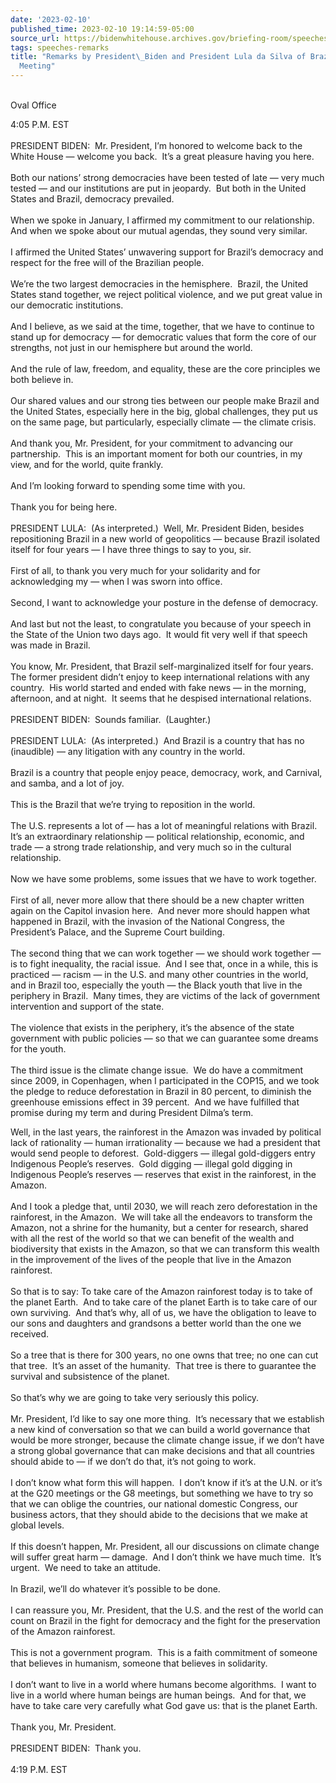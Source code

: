 ```yaml
---
date: '2023-02-10'
published_time: 2023-02-10 19:14:59-05:00
source_url: https://bidenwhitehouse.archives.gov/briefing-room/speeches-remarks/2023/02/10/remarks-by-president-biden-and-president-lula-da-silva-of-brazil-before-bilateral-meeting/
tags: speeches-remarks
title: "Remarks by President\_Biden and President Lula da Silva of Brazil Before Bilateral\_\
  Meeting"
---
```

 
   
Oval Office

4:05 P.M. EST  
   
PRESIDENT BIDEN:  Mr. President, I’m honored to welcome back to the
White House — welcome you back.  It’s a great pleasure having you
here.  
   
Both our nations’ strong democracies have been tested of late — very
much tested — and our institutions are put in jeopardy.  But both in the
United States and Brazil, democracy prevailed.  
   
When we spoke in January, I affirmed my commitment to our relationship. 
And when we spoke about our mutual agendas, they sound very similar.  
   
I affirmed the United States’ unwavering support for Brazil’s democracy
and respect for the free will of the Brazilian people.  
   
We’re the two largest democracies in the hemisphere.  Brazil, the United
States stand together, we reject political violence, and we put great
value in our democratic institutions.  
   
And I believe, as we said at the time, together, that we have to
continue to stand up for democracy — for democratic values that form the
core of our strengths, not just in our hemisphere but around the
world.  
   
And the rule of law, freedom, and equality, these are the core
principles we both believe in.  
   
Our shared values and our strong ties between our people make Brazil and
the United States, especially here in the big, global challenges, they
put us on the same page, but particularly, especially climate — the
climate crisis.  
   
And thank you, Mr. President, for your commitment to advancing our
partnership.  This is an important moment for both our countries, in my
view, and for the world, quite frankly.  
   
And I’m looking forward to spending some time with you.  
   
Thank you for being here.  
   
PRESIDENT LULA:  (As interpreted.)  Well, Mr. President Biden, besides
repositioning Brazil in a new world of geopolitics — because Brazil
isolated itself for four years — I have three things to say to you,
sir.  
   
First of all, to thank you very much for your solidarity and for
acknowledging my — when I was sworn into office.  
   
Second, I want to acknowledge your posture in the defense of
democracy.  
   
And last but not the least, to congratulate you because of your speech
in the State of the Union two days ago.  It would fit very well if that
speech was made in Brazil.  
   
You know, Mr. President, that Brazil self-marginalized itself for four
years.  The former president didn’t enjoy to keep international
relations with any country.  His world started and ended with fake news
— in the morning, afternoon, and at night.  It seems that he despised
international relations.  
   
PRESIDENT BIDEN:  Sounds familiar.  (Laughter.)  
   
PRESIDENT LULA:  (As interpreted.)  And Brazil is a country that has no
(inaudible) — any litigation with any country in the world.  
   
Brazil is a country that people enjoy peace, democracy, work, and
Carnival, and samba, and a lot of joy.  
   
This is the Brazil that we’re trying to reposition in the world.  
   
The U.S. represents a lot of — has a lot of meaningful relations with
Brazil.  It’s an extraordinary relationship — political relationship,
economic, and trade — a strong trade relationship, and very much so in
the cultural relationship.  
   
Now we have some problems, some issues that we have to work together.  
   
First of all, never more allow that there should be a new chapter
written again on the Capitol invasion here.  And never more should
happen what happened in Brazil, with the invasion of the National
Congress, the President’s Palace, and the Supreme Court building.  
   
The second thing that we can work together — we should work together —
is to fight inequality, the racial issue.  And I see that, once in a
while, this is practiced — racism — in the U.S. and many other countries
in the world, and in Brazil too, especially the youth — the Black youth
that live in the periphery in Brazil.  Many times, they are victims of
the lack of government intervention and support of the state.  
   
The violence that exists in the periphery, it’s the absence of the state
government with public policies — so that we can guarantee some dreams
for the youth.   
   
The third issue is the climate change issue.  We do have a commitment
since 2009, in Copenhagen, when I participated in the COP15, and we took
the pledge to reduce deforestation in Brazil in 80 percent, to diminish
the greenhouse emissions effect in 39 percent.  And we have fulfilled
that promise during my term and during President Dilma’s term.

Well, in the last years, the rainforest in the Amazon was invaded by
political lack of rationality — human irrationality — because we had a
president that would send people to deforest.  Gold-diggers — illegal
gold-diggers entry Indigenous People’s reserves.  Gold digging — illegal
gold digging in Indigenous People’s reserves — reserves that exist in
the rainforest, in the Amazon.  
   
And I took a pledge that, until 2030, we will reach zero deforestation
in the rainforest, in the Amazon.  We will take all the endeavors to
transform the Amazon, not a shrine for the humanity, but a center for
research, shared with all the rest of the world so that we can benefit
of the wealth and biodiversity that exists in the Amazon, so that we can
transform this wealth in the improvement of the lives of the people that
live in the Amazon rainforest.  
   
So that is to say: To take care of the Amazon rainforest today is to
take of the planet Earth.  And to take care of the planet Earth is to
take care of our own surviving.  And that’s why, all of us, we have the
obligation to leave to our sons and daughters and grandsons a better
world than the one we received.   
   
So a tree that is there for 300 years, no one owns that tree; no one can
cut that tree.  It’s an asset of the humanity.  That tree is there to
guarantee the survival and subsistence of the planet.  
   
So that’s why we are going to take very seriously this policy.   
   
Mr. President, I’d like to say one more thing.  It’s necessary that we
establish a new kind of conversation so that we can build a world
governance that would be more stronger, because the climate change
issue, if we don’t have a strong global governance that can make
decisions and that all countries should abide to — if we don’t do that,
it’s not going to work.  
   
I don’t know what form this will happen.  I don’t know if it’s at the
U.N. or it’s at the G20 meetings or the G8 meetings, but something we
have to try so that we can oblige the countries, our national domestic
Congress, our business actors, that they should abide to the decisions
that we make at global levels.  
   
If this doesn’t happen, Mr. President, all our discussions on climate
change will suffer great harm — damage.  And I don’t think we have much
time.  It’s urgent.  We need to take an attitude.   
   
In Brazil, we’ll do whatever it’s possible to be done.   
   
I can reassure you, Mr. President, that the U.S. and the rest of the
world can count on Brazil in the fight for democracy and the fight for
the preservation of the Amazon rainforest.   
   
This is not a government program.  This is a faith commitment of someone
that believes in humanism, someone that believes in solidarity.  
   
I don’t want to live in a world where humans become algorithms.  I want
to live in a world where human beings are human beings.  And for that,
we have to take care very carefully what God gave us: that is the planet
Earth.  
   
Thank you, Mr. President.  
   
PRESIDENT BIDEN:  Thank you.  
   
4:19 P.M. EST 
